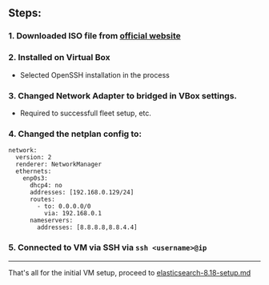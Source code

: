 ## Steps:
### 1. Downloaded ISO file from [official website](https://ubuntu.com/download/server/thank-you?version=24.04.2&architecture=amd64&lts=true)
### 2. Installed on Virtual Box
  - Selected OpenSSH installation in the process
### 3. Changed Network Adapter to bridged in VBox settings.
  - Required to successfull fleet setup, etc.
### 4. Changed the netplan config to:
```
network:
  version: 2
  renderer: NetworkManager
  ethernets:
    enp0s3:
      dhcp4: no
      addresses: [192.168.0.129/24]
      routes:
        - to: 0.0.0.0/0
          via: 192.168.0.1
      nameservers:
        addresses: [8.8.8.8,8.8.4.4]
```
### 5. Connected to VM via SSH via `ssh <username>@ip`
---
That's all for the initial VM setup, proceed to [elasticsearch-8.18-setup.md](./eleasticsearch-8.18-setup.md)
